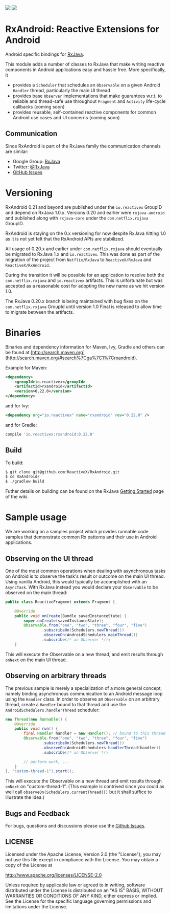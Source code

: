 <a href='https://travis-ci.org/ReactiveX/RxAndroid/builds'><img src='https://travis-ci.org/ReactiveX/RxAndroid.svg?branch=0.x'></a>
<a href='http://search.maven.org/#search%7Cga%7C1%7Crxandroid'><img src='http://img.shields.io/maven-central/v/io.reactivex/rxandroid.svg'></a>

# RxAndroid: Reactive Extensions for Android

Android specific bindings for [RxJava](http://github.com/ReactiveX/RxJava).

This module adds a number of classes to RxJava that make writing reactive components in 
Android applications easy and hassle free. More specifically, it

- provides a `Scheduler` that schedules an `Observable` on a given Android `Handler` thread, particularly the main UI thread
- provides base `Observer` implementations that make guarantees w.r.t. to reliable and thread-safe use throughout 
      `Fragment` and `Activity` life-cycle callbacks (coming soon)
- provides reusable, self-contained reactive components for common Android use cases and UI concerns (coming soon)

## Communication

Since RxAndroid is part of the RxJava family the communication channels are similar:

- Google Group: [RxJava](http://groups.google.com/d/forum/rxjava)
- Twitter: [@RxJava](http://twitter.com/RxJava)
- [GitHub Issues](https://github.com/ReactiveX/RxAndroid/issues)

# Versioning

RxAndroid 0.21 and beyond are published under the `io.reactivex` GroupID and depend on RxJava 1.0.x. Versions 0.20 and earlier were `rxjava-android` and published along with `rxjava-core` under the `com.netflix.rxjava` GroupID.

RxAndroid is staying on the 0.x versioning for now despite RxJava hitting 1.0 as it is not yet felt that the RxAndroid APIs are stabilized.

All usage of 0.20.x and earlier under `com.netflix.rxjava` should eventually be migrated to RxJava 1.x and `io.reactivex`. This was done as part of the migration of the project from `Netflix/RxJava` to `ReactiveX/RxJava` and `ReactiveX/RxAndroid`.

During the transition it will be possible for an application to resolve both the `com.netflix.rxjava` and `io.reactivex` artifacts. This is unfortunate but was accepted as a reasonable cost for adopting the new name as we hit version 1.0.

The RxJava 0.20.x branch is being maintained with bug fixes on the `com.netflix.rxjava` GroupId until version 1.0 Final is released to allow time to migrate between the artifacts.

# Binaries

Binaries and dependency information for Maven, Ivy, Gradle and others can be found at [http://search.maven.org](http://search.maven.org/#search%7Cga%7C1%7Crxandroid).

Example for Maven:

```xml
<dependency>
    <groupId>io.reactivex</groupId>
    <artifactId>rxandroid</artifactId>
    <version>0.22.0</version>
</dependency>
```

and for Ivy:

```xml
<dependency org="io.reactivex" name="rxandroid" rev="0.22.0" />
```

and for Gradle:
```groovy
compile 'io.reactivex:rxandroid:0.22.0'
```

## Build

To build:

```bash
$ git clone git@github.com:ReactiveX/RxAndroid.git
$ cd RxAndroid/
$ ./gradlew build
```

Futher details on building can be found on the RxJava [Getting Started](https://github.com/ReactiveX/RxJava/wiki/Getting-Started) page of the wiki.


# Sample usage

We are working on a samples project which provides runnable code samples that demonstrate common Rx patterns and
their use in Android applications.

## Observing on the UI thread

One of the most common operations when dealing with asynchronous tasks on Android is to observe the task's
result or outcome on the main UI thread. Using vanilla Android, this would
typically be accomplished with an `AsyncTask`. With RxJava instead you would declare your `Observable`
to be observed on the main thread:

```java
public class ReactiveFragment extends Fragment {

    @Override
    public void onCreate(Bundle savedInstanceState) {
        super.onCreate(savedInstanceState);
        Observable.from("one", "two", "three", "four", "five")
                .subscribeOn(Schedulers.newThread())
                .observeOn(AndroidSchedulers.mainThread())
                .subscribe(/* an Observer */);
    }
```

This will execute the Observable on a new thread, and emit results through `onNext` on the main UI thread.

## Observing on arbitrary threads
The previous sample is merely a specialization of a more general concept, namely binding asynchronous
communication to an Android message loop using the `Handler` class. In order to observe an `Observable`
on an arbitrary thread, create a `Handler` bound to that thread and use the `AndroidSchedulers.handlerThread`
scheduler:

```java
new Thread(new Runnable() {
    @Override
    public void run() {
        final Handler handler = new Handler(); // bound to this thread
        Observable.from("one", "two", "three", "four", "five")
                .subscribeOn(Schedulers.newThread())
                .observeOn(AndroidSchedulers.handlerThread(handler))
                .subscribe(/* an Observer */)

        // perform work, ...
    }
}, "custom-thread-1").start();
```

This will execute the Observable on a new thread and emit results through `onNext` on "custom-thread-1".
(This example is contrived since you could as well call `observeOn(Schedulers.currentThread())` but it
shall suffice to illustrate the idea.)


## Bugs and Feedback

For bugs, questions and discussions please use the [Github Issues](https://github.com/ReactiveX/RxAndroid/issues).


## LICENSE

Licensed under the Apache License, Version 2.0 (the "License");
you may not use this file except in compliance with the License.
You may obtain a copy of the License at

<http://www.apache.org/licenses/LICENSE-2.0>

Unless required by applicable law or agreed to in writing, software
distributed under the License is distributed on an "AS IS" BASIS,
WITHOUT WARRANTIES OR CONDITIONS OF ANY KIND, either express or implied.
See the License for the specific language governing permissions and
limitations under the License.


